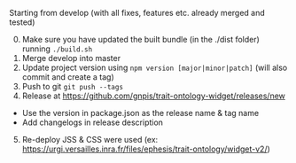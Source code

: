 Starting from develop (with all fixes, features etc. already merged and tested)

0. Make sure you have updated the built bundle (in the ./dist folder) running `./build.sh`
1. Merge develop into master
2. Update project version using `npm version [major|minor|patch]` (will also commit and create a tag)
3. Push to git `git push --tags`
4. Release at https://github.com/gnpis/trait-ontology-widget/releases/new
  * Use the version in package.json as the release name & tag name
  * Add changelogs in release description
5. Re-deploy JSS & CSS were used (ex: https://urgi.versailles.inra.fr/files/ephesis/trait-ontology/widget-v2/)
